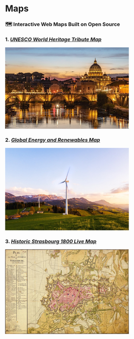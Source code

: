 # Maps 


### 🗺️ Interactive Web Maps Built on Open Source


### 1. [*UNESCO World Heritage Tribute Map*](/unesco-map.md)
<img src="media/Rome-Tiber-River.jpg" alt="Rome, the Tiber River" width="400">
  

### 2. [*Global Energy and Renewables Map*](/energy-map.md)
<img src="media/wind-turbine-green_mountains.jpg" alt="Wind turbine" width="400">

### 3. [*Historic Strasbourg 1800 Live Map*](/historic-map.md)
<img src="media/Strasbourg Plan 1800 web.jpg" alt="Strasbourg Plan Map 1800" width="400">

